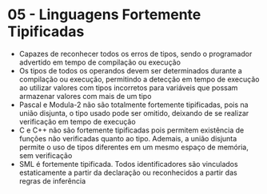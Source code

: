 # 05 - Linguagens Fortemente Tipificadas
* Capazes de reconhecer todos os erros de tipos, sendo o programador advertido em tempo de compilação ou execução
* Os tipos de todos os operandos devem ser determinados durante a compilação ou execução, permitindo a detecção em tempo de execução ao utilizar valores com tipos incorretos para variáveis que possam armazenar valores com mais de um tipo
* Pascal e Modula-2 não são totalmente fortemente tipificadas, pois na união disjunta, o tipo usado pode ser omitido, deixando de se realizar verificação em tempo de execução
* C e C++ não são fortemente tipificadas pois permitem existência de funções não verificadas quanto ao tipo. Ademais, a união disjunta permite o uso de tipos diferentes em um mesmo espaço de memória, sem verificação
* SML é fortemente tipificada. Todos identificadores são vinculados estaticamente a partir da declaração ou reconhecidos a partir das regras de inferência